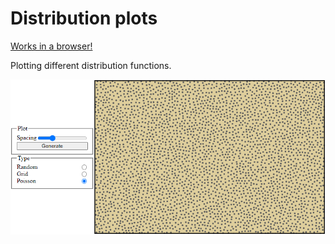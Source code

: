 # Distribution plots

[Works in a browser!](https://jobtalle.com/DistributionPlots)

Plotting different distribution functions.

![alt text](preview.png "Distribution plots")